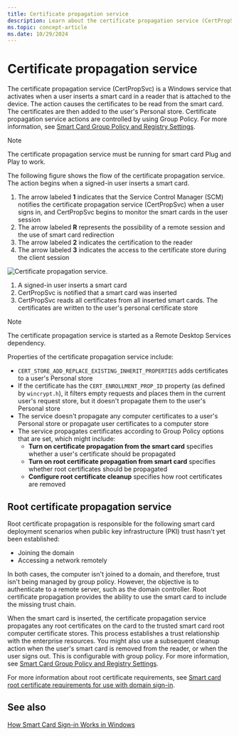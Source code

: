 ```yaml
---
title: Certificate propagation service
description: Learn about the certificate propagation service (CertPropSvc), which is used in smart card implementation.
ms.topic: concept-article
ms.date: 10/29/2024
---
```


# Certificate propagation service

The certificate propagation service (CertPropSvc) is a Windows service that activates when a user inserts a smart card in a reader that is attached to the device. The action causes the certificates to be read from the smart card. The certificates are then added to the user's Personal store. Certificate propagation service actions are controlled by using Group Policy. For more information, see [Smart Card Group Policy and Registry Settings](smart-card-group-policy-and-registry-settings.md).

> [!NOTE]
> The certificate propagation service must be running for smart card Plug and Play to work.

The following figure shows the flow of the certificate propagation service. The action begins when a signed-in user inserts a smart card.

1. The arrow labeled **1** indicates that the Service Control Manager (SCM) notifies the certificate propagation service (CertPropSvc) when a user signs in, and CertPropSvc begins to monitor the smart cards in the user session
1. The arrow labeled **R** represents the possibility of a remote session and the use of smart card redirection
1. The arrow labeled **2** indicates the certification to the reader
1. The arrow labeled **3** indicates the access to the certificate store during the client session

![Certificate propagation service.](images/sc-image302.gif)

1. A signed-in user inserts a smart card
1. CertPropSvc is notified that a smart card was inserted
1. CertPropSvc reads all certificates from all inserted smart cards. The certificates are written to the user's personal certificate store

> [!NOTE]
> The certificate propagation service is started as a Remote Desktop Services dependency.

Properties of the certificate propagation service include:

- `CERT_STORE_ADD_REPLACE_EXISTING_INHERIT_PROPERTIES` adds certificates to a user's Personal store
- If the certificate has the `CERT_ENROLLMENT_PROP_ID` property (as defined by `wincrypt.h`), it filters empty requests and places them in the current user's request store, but it doesn't propagate them to the user's Personal store
- The service doesn't propagate any computer certificates to a user's Personal store or propagate user certificates to a computer store
- The service propagates certificates according to Group Policy options that are set, which might include:
  - **Turn on certificate propagation from the smart card** specifies whether a user's certificate should be propagated
  - **Turn on root certificate propagation from smart card** specifies whether root certificates should be propagated
  - **Configure root certificate cleanup** specifies how root certificates are removed

## Root certificate propagation service

Root certificate propagation is responsible for the following smart card deployment scenarios when public key infrastructure (PKI) trust hasn't yet been established:

- Joining the domain
- Accessing a network remotely

In both cases, the computer isn't joined to a domain, and therefore, trust isn't being managed by group policy. However, the objective is to authenticate to a remote server, such as the domain controller. Root certificate propagation provides the ability to use the smart card to include the missing trust chain.

When the smart card is inserted, the certificate propagation service propagates any root certificates on the card to the trusted smart card root computer certificate stores. This process establishes a trust relationship with the enterprise resources. You might also use a subsequent cleanup action when the user's smart card is removed from the reader, or when the user signs out. This is configurable with group policy. For more information, see [Smart Card Group Policy and Registry Settings](smart-card-group-policy-and-registry-settings.md).

For more information about root certificate requirements, see [Smart card root certificate requirements for use with domain sign-in](smart-card-certificate-requirements-and-enumeration.md#smart-card-root-certificate-requirements-for-use-with-domain-sign-in).

## See also

[How Smart Card Sign-in Works in Windows](smart-card-how-smart-card-sign-in-works-in-windows.md)
